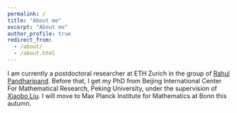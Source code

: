 ```yaml
---
permalink: /
title: "About me"
excerpt: "About me"
author_profile: true
redirect_from: 
  - /about/
  - /about.html
---
```



I am currently a postdoctoral researcher at ETH Zurich in the group of [Rahul Pandharipand](https://people.math.ethz.ch/~rahul/). Before that, I get my PhD from Beijing International Center For Mathematical Research, Peking University, under the supervision of [Xiaobo Liu](https://bicmr.pku.edu.cn/~xbliu/). I will move to Max Planck Institute for Mathematics at Bonn this autumn.

